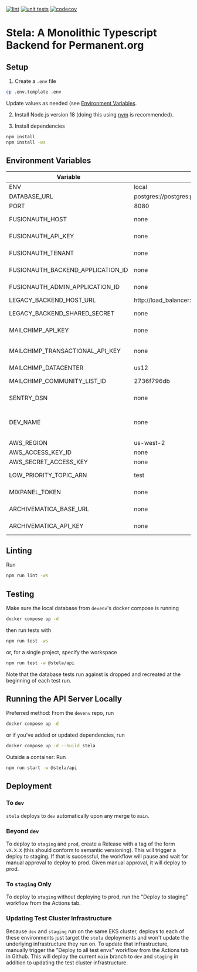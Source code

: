 [![lint](https://github.com/PermanentOrg/stela/actions/workflows/lint.yml/badge.svg)](https://github.com/PermanentOrg/stela/actions/workflows/lint.yml)
[![unit tests](https://github.com/PermanentOrg/stela/actions/workflows/test.yml/badge.svg)](https://github.com/PermanentOrg/stela/actions/workflows/test.yml)
[![codecov](https://codecov.io/gh/PermanentOrg/stela/branch/main/graph/badge.svg?token=4LYJGPGU57)](https://codecov.io/gh/PermanentOrg/stela)

# Stela: A Monolithic Typescript Backend for Permanent.org

## Setup

1. Create a `.env` file

```bash
cp .env.template .env
```

Update values as needed (see [Environment Variables](#environment-variables).

2. Install Node.js version 18 (doing this using [nvm](https://github.com/nvm-sh/nvm) is recommended).

3. Install dependencies

```bash
npm install
npm install -ws
```

## Environment Variables

| Variable                          | Default                                               | Notes                                                                                                                                      |
| --------------------------------- | ----------------------------------------------------- | ------------------------------------------------------------------------------------------------------------------------------------------ |
| ENV                               | local                                                 | Tells stela what environment it's running in                                                                                               |
| DATABASE_URL                      | postgres://postgres:permanent@database:5432/permanent | Run tests to generate default database                                                                                                     |
| PORT                              | 8080                                                  | Tells stela what port to run on                                                                                                            |
| FUSIONAUTH_HOST                   | none                                                  | Can be found in `back-end`'s library/base/constants/base.constants.php                                                                     |
| FUSIONAUTH_API_KEY                | none                                                  | Can be found in `back-end`'s library/base/constants/base.constants.php                                                                     |
| FUSIONAUTH_TENANT                 | none                                                  | Can be found in `back-end`'s library/base/constants/base.constants.php                                                                     |
| FUSIONAUTH_BACKEND_APPLICATION_ID | none                                                  | Can be found in `back-end`'s library/base/constants/base.constants.php                                                                     |
| FUSIONAUTH_ADMIN_APPLICATION_ID   | none                                                  | Can be found in the FusionAuth Admin application                                                                                           |
| LEGACY_BACKEND_HOST_URL           | http://load_balancer:80/api                           |
| LEGACY_BACKEND_SHARED_SECRET      | none                                                  | Can be found in `back-end`'s library/base/constants/base.constants.php                                                                     |
| MAILCHIMP_API_KEY                 | none                                                  | Can be found in `back-end`'s library/base/constants/base.constants.php                                                                     |
| MAILCHIMP_TRANSACTIONAL_API_KEY   | none                                                  | Can be found in `back-end`'s library/base/constants/base.constants.php, where it is called `MANDRILL_API_KEY`                              |
| MAILCHIMP_DATACENTER              | us12                                                  |
| MAILCHIMP_COMMUNITY_LIST_ID       | 2736f796db                                            | The default value corresponds to the `dev` list                                                                                            |
| SENTRY_DSN                        | none                                                  | Can be found in Sentry under Projects > stela > Settings > Client Keys (DSN)                                                               |
| DEV_NAME                          | none                                                  | This should only be set in local environments, and should be your given name, all lowercase. Used to create Sentry envs for each developer |
| AWS_REGION                        | us-west-2                                             |                                                                                                                                            |
| AWS_ACCESS_KEY_ID                 | none                                                  | The same one you use in `devenv`                                                                                                           |
| AWS_SECRET_ACCESS_KEY             | none                                                  | The same one you use in `devenv`                                                                                                           |
| LOW_PRIORITY_TOPIC_ARN            | test                                                  | Doesn't need to be set to a real ARN unless your work touches it specifically                                                              |
| MIXPANEL_TOKEN                    | none                                                  | Found in Mixpanel at Settings > Project Settings > Project Token                                                                           |
| ARCHIVEMATICA_BASE_URL            | none                                                  | Found in EC2, not needed unless you're running the cleanup cron                                                                            |
| ARCHIVEMATICA_API_KEY             | none                                                  | Found in Bitwarden, not needed unless you're running the cleanup cron                                                                      |

## Linting

Run

```bash
npm run lint -ws
```

## Testing

Make sure the local database from `devenv`'s docker compose is running

```bash
docker compose up -d
```

then run tests with

```bash
npm run test -ws
```

or, for a single project, specify the workspace

```bash
npm run test -w @stela/api
```

Note that the database tests run against is dropped and recreated at the beginning of each test run.

## Running the API Server Locally

Preferred method: From the `devenv` repo, run

```bash
docker compose up -d
```

or if you've added or updated dependencies, run

```bash
docker compose up -d --build stela
```

Outside a container: Run

```bash
npm run start -w @stela/api
```

## Deployment

### To `dev`

`stela` deploys to `dev` automatically upon any merge to `main`.

### Beyond `dev`

To deploy to `staging` and `prod`, create a Release with a tag of the form `vX.X.X` (this should conform to semantic
versioning). This will trigger a deploy to staging. If that is successful, the workflow will pause and wait for manual
approval to deploy to prod. Given manual approval, it will deploy to prod.

### To `staging` Only

To deploy to `staging` without deploying to prod, run the "Deploy to staging" workflow from the Actions tab.

### Updating Test Cluster Infrastructure

Because `dev` and `staging` run on the same EKS cluster, deploys to each of these environments just target the `stela`
deployments and won't update the underlying infrastructure they run on. To update that infrastructure, manually trigger
the "Deploy to all test envs" workflow from the Actions tab in Github. This will deploy the current `main` branch to
`dev` and `staging` in addition to updating the test cluster infrastructure.
